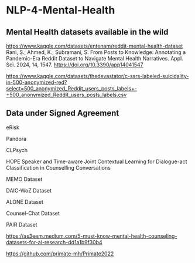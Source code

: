 # NLP-4-Mental-Health

## Mental Health datasets available in the wild

https://www.kaggle.com/datasets/entenam/reddit-mental-health-dataset
Rani, S.; Ahmed, K.; Subramani, S. From Posts to Knowledge: Annotating a Pandemic-Era Reddit Dataset to Navigate Mental Health Narratives. Appl. Sci. 2024, 14, 1547. https://doi.org/10.3390/app14041547


https://www.kaggle.com/datasets/thedevastator/c-ssrs-labeled-suicidality-in-500-anonymized-red?select=500_anonymized_Reddit_users_posts_labels+-+500_anonymized_Reddit_users_posts_labels.csv

## Data under Signed Agreement

eRisk



Pandora



CLPsych


HOPE
 Speaker and Time-aware Joint Contextual Learning for Dialogue-act Classification in Counselling Conversations


MEMO Dataset

DAIC-WoZ Dataset


ALONE Dataset


Counsel-Chat Dataset


PAIR Dataset



https://as3eem.medium.com/5-must-know-mental-health-counseling-datasets-for-ai-research-dd1a1b9f30b4

https://github.com/primate-mh/Primate2022

